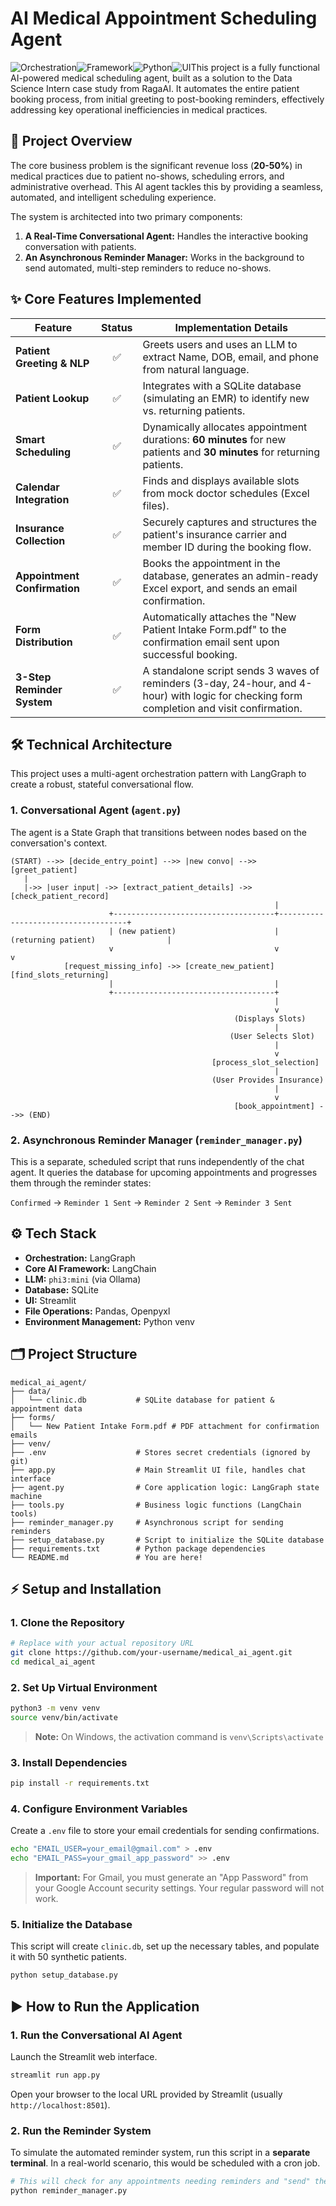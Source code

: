 # AI Medical Appointment Scheduling Agent

![Orchestration](https://img.shields.io/badge/Orchestration-LangGraph-orange)![Framework](https://img.shields.io/badge/Framework-LangChain-blue)![Python](https://img.shields.io/badge/Python-3.10+-blue?logo=python)![UI](https://img.shields.io/badge/UI-Streamlit-red)This project is a fully functional AI-powered medical scheduling agent, built as a solution to the Data Science Intern case study from RagaAI. It automates the entire patient booking process, from initial greeting to post-booking reminders, effectively addressing key operational inefficiencies in medical practices.

## 🚀 Project Overview

The core business problem is the significant revenue loss (**20-50%**) in medical practices due to patient no-shows, scheduling errors, and administrative overhead. This AI agent tackles this by providing a seamless, automated, and intelligent scheduling experience.

The system is architected into two primary components:

1.  **A Real-Time Conversational Agent:** Handles the interactive booking conversation with patients.
2.  **An Asynchronous Reminder Manager:** Works in the background to send automated, multi-step reminders to reduce no-shows.

## ✨ Core Features Implemented

| Feature                  | Status | Implementation Details                                                                                                                              |
| ------------------------ | :----: | --------------------------------------------------------------------------------------------------------------------------------------------------- |
| **Patient Greeting & NLP**   |   ✅   | Greets users and uses an LLM to extract Name, DOB, email, and phone from natural language.                                                          |
| **Patient Lookup**           |   ✅   | Integrates with a SQLite database (simulating an EMR) to identify new vs. returning patients.                                                     |
| **Smart Scheduling**         |   ✅   | Dynamically allocates appointment durations: **60 minutes** for new patients and **30 minutes** for returning patients.                               |
| **Calendar Integration**     |   ✅   | Finds and displays available slots from mock doctor schedules (Excel files).                                                                      |
| **Insurance Collection**     |   ✅   | Securely captures and structures the patient's insurance carrier and member ID during the booking flow.                                           |
| **Appointment Confirmation** |   ✅   | Books the appointment in the database, generates an admin-ready Excel export, and sends an email confirmation.                                    |
| **Form Distribution**        |   ✅   | Automatically attaches the "New Patient Intake Form.pdf" to the confirmation email sent upon successful booking.                                  |
| **3-Step Reminder System**   |   ✅   | A standalone script sends 3 waves of reminders (3-day, 24-hour, and 4-hour) with logic for checking form completion and visit confirmation. |

## 🛠️ Technical Architecture

This project uses a multi-agent orchestration pattern with LangGraph to create a robust, stateful conversational flow.

### 1. Conversational Agent (`agent.py`)

The agent is a State Graph that transitions between nodes based on the conversation's context.

```plaintext
(START) -->> [decide_entry_point] -->> |new convo| -->> [greet_patient]
   |
   |->> |user input| ->> [extract_patient_details] ->> [check_patient_record]
                                                           |
                      +------------------------------------+------------------------------------+
                      | (new patient)                      | (returning patient)                |
                      v                                    v                                    v
            [request_missing_info] ->> [create_new_patient]         [find_slots_returning]
                      |                                    |
                      +------------------------------------+
                                                           |
                                                           v
                                                  (Displays Slots)
                                                           |
                                                 (User Selects Slot)
                                                           |
                                                           v
                                             [process_slot_selection]
                                                           |
                                             (User Provides Insurance)
                                                           |
                                                           v
                                                  [book_appointment] -->> (END)
```

### 2. Asynchronous Reminder Manager (`reminder_manager.py`)

This is a separate, scheduled script that runs independently of the chat agent. It queries the database for upcoming appointments and progresses them through the reminder states:

`Confirmed` -> `Reminder 1 Sent` -> `Reminder 2 Sent` -> `Reminder 3 Sent`

## ⚙️ Tech Stack

- **Orchestration:** LangGraph
- **Core AI Framework:** LangChain
- **LLM:** `phi3:mini` (via Ollama)
- **Database:** SQLite
- **UI:** Streamlit
- **File Operations:** Pandas, Openpyxl
- **Environment Management:** Python venv

## 🗂️ Project Structure

```text
medical_ai_agent/
├── data/
│   └── clinic.db           # SQLite database for patient & appointment data
├── forms/
│   └── New Patient Intake Form.pdf # PDF attachment for confirmation emails
├── venv/
├── .env                    # Stores secret credentials (ignored by git)
├── app.py                  # Main Streamlit UI file, handles chat interface
├── agent.py                # Core application logic: LangGraph state machine
├── tools.py                # Business logic functions (LangChain tools)
├── reminder_manager.py     # Asynchronous script for sending reminders
├── setup_database.py       # Script to initialize the SQLite database
├── requirements.txt        # Python package dependencies
└── README.md               # You are here!
```

## ⚡️ Setup and Installation

### 1. Clone the Repository

```bash
# Replace with your actual repository URL
git clone https://github.com/your-username/medical_ai_agent.git
cd medical_ai_agent
```

### 2. Set Up Virtual Environment

```bash
python3 -m venv venv
source venv/bin/activate
```
> **Note:** On Windows, the activation command is `venv\Scripts\activate`

### 3. Install Dependencies

```bash
pip install -r requirements.txt
```

### 4. Configure Environment Variables

Create a `.env` file to store your email credentials for sending confirmations.

```bash
echo "EMAIL_USER=your_email@gmail.com" > .env
echo "EMAIL_PASS=your_gmail_app_password" >> .env
```
> **Important:** For Gmail, you must generate an "App Password" from your Google Account security settings. Your regular password will not work.

### 5. Initialize the Database

This script will create `clinic.db`, set up the necessary tables, and populate it with 50 synthetic patients.

```bash
python setup_database.py
```

## ▶️ How to Run the Application

### 1. Run the Conversational AI Agent

Launch the Streamlit web interface.

```bash
streamlit run app.py
```
Open your browser to the local URL provided by Streamlit (usually `http://localhost:8501`).

### 2. Run the Reminder System

To simulate the automated reminder system, run this script in a **separate terminal**. In a real-world scenario, this would be scheduled with a cron job.

```bash
# This will check for any appointments needing reminders and "send" them.
python reminder_manager.py
```
